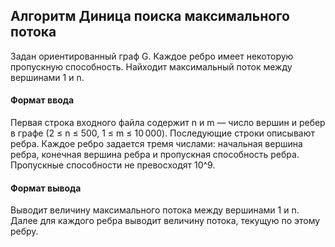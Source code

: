 ## Алгоритм Диница поиска максимального потока
Задан ориентированный граф G. Каждое ребро имеет некоторую пропускную способность. 
Найходит максимальный поток между вершинами 1 и n.

#### Формат ввода
Первая строка входного файла содержит n и m — число вершин и ребер в графе (2 ≤ n ≤ 500, 1 ≤ m ≤ 10 000). Последующие строки описывают ребра. Каждое ребро задается тремя числами: начальная вершина ребра, конечная вершина ребра и пропускная способность ребра. Пропускные способности не превосходят 10^9.

#### Формат вывода
Выводит величину максимального потока между вершинами 1 и n.
Далее для каждого ребра выводит величину потока, текущую по этому ребру.
